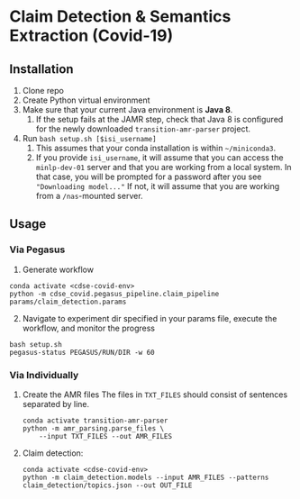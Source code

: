 # Claim Detection & Semantics Extraction (Covid-19)

## Installation

1. Clone repo
2. Create Python virtual environment
3. Make sure that your current Java environment is **Java 8**.
   1. If the setup fails at the JAMR step, check that Java 8 is configured
      for the newly downloaded `transition-amr-parser` project.
4. Run `bash setup.sh [$isi_username]`
   1. This assumes that your conda installation is within `~/miniconda3`.
   2. If you provide `isi_username`, it will assume that you can access
      the `minlp-dev-01` server and that you are working from a local system.
      In that case, you will be prompted for a password after you see
      `"Downloading model..."`
      If not, it will assume that you are working from a `/nas`-mounted server.

## Usage

### Via Pegasus

1. Generate workflow
```
conda activate <cdse-covid-env>
python -m cdse_covid.pegasus_pipeline.claim_pipeline params/claim_detection.params
```
2. Navigate to experiment dir specified in your params file, execute the workflow, and monitor the progress
```
bash setup.sh
pegasus-status PEGASUS/RUN/DIR -w 60
```

### Via Individually

1. Create the AMR files
   The files in `TXT_FILES` should consist of sentences separated by line.
   ```
   conda activate transition-amr-parser
   python -m amr_parsing.parse_files \
       --input TXT_FILES --out AMR_FILES
   ```
2. Claim detection:
   ```
   conda activate <cdse-covid-env>
   python -m claim_detection.models --input AMR_FILES --patterns claim_detection/topics.json --out OUT_FILE
   ```

